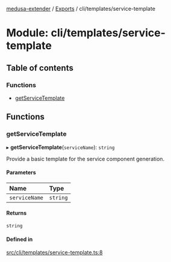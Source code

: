 [medusa-extender](../README.md) / [Exports](../modules.md) / cli/templates/service-template

# Module: cli/templates/service-template

## Table of contents

### Functions

- [getServiceTemplate](cli_templates_service_template.md#getservicetemplate)

## Functions

### getServiceTemplate

▸ **getServiceTemplate**(`serviceName`): `string`

Provide a basic template for the service component generation.

#### Parameters

| Name | Type |
| :------ | :------ |
| `serviceName` | `string` |

#### Returns

`string`

#### Defined in

[src/cli/templates/service-template.ts:8](https://github.com/adrien2p/medusa-extender/blob/d82f16b/src/cli/templates/service-template.ts#L8)
